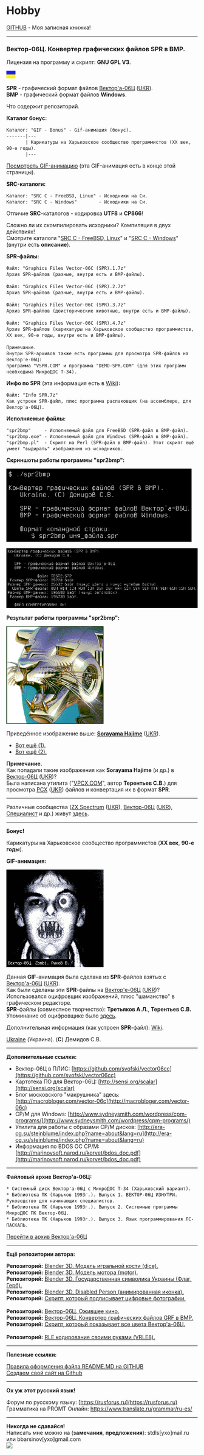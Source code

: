 # Hobby
[GITHUB](https://github.com) - Моя записная книжка!

<hr>

### Вектор-06Ц. Конвертер графических файлов SPR в BMP.

Лицензия на программу и скрипт: **GNU GPL V3**.

![](https://github.com/drilnet/vector-06c-spr2bmp/blob/master/UA.png)

**SPR** - графический формат файлов [Вектор'а-06Ц](https://ru.wikipedia.org/wiki/Вектор-06Ц) ([UKR](https://uk.wikipedia.org/wiki/Вектор-06Ц)).
<br>
**BMP** - графический формат файлов **Windows**.

Что содержит репозиторий.

**Каталог бонус:**

```
Каталог: "GIF - Bonus" - Gif-анимация (бонус).
-------|---
       | Карикатуры на Харьковское сообщество программистов (ХХ век, 90-е годы).
       |---
```

[Посмотреть GIF-анимацию](https://github.com/drilnet/vector-06c-spr2bmp/blob/master/GIF%20-%20Bonus/Karikatury.gif) (эта GIF-анимация есть в конце этой страницы). 

**SRC-каталоги:**

    Каталог: "SRC C - FreeBSD, Linux" - Исходники на Си.
    Каталог: "SRC C - Windows"        - Исходники на Си.

Отличие **SRC**-каталогов - кодировка **UTF8** и **CP866**!

Сложно ли их скомпилировать исходники? Компиляция в двух действиях!
<br>
Смотрите каталоги "[SRC C - FreeBSD, Linux](https://github.com/drilnet/vector-06c-spr2bmp/tree/master/SRC%20C%20-%20FreeBSD%2C%20Linux)" и "[SRC C - Windows](https://github.com/drilnet/vector-06c-spr2bmp/tree/master/SRC%20C%20-%20Windows)"
(внутри есть **описание**).

**SPR-файлы:**

    Файл: "Graphics Files Vector-06C (SPR).1.7z"
    Архив SPR-файлов (разные, внутри есть и BMP-файлы).

    Файл: "Graphics Files Vector-06C (SPR).2.7z"
    Архив SPR-файлов (разные, внутри есть и BMP-файлы).

    Файл: "Graphics Files Vector-06C (SPR).3.7z"
    Архив SPR-файлов (доисторические животные, внутри есть и BMP-файлы).

    Файл: "Graphics Files Vector-06C (SPR).4.7z"
    Архив SPR-файлов (карикатуры на Харьковское сообщество программистов,
    ХХ век, 90-е годы, внутри есть и BMP-файлы).

    Примечание.
    Внутри SPR-архивов также есть программы для просмотра SPR-файлов на Вектор'е-06Ц:
    программа "VSPR.COM" и программа "DEMO-SPR.COM" (для этих программ необходима МикроДОС Т-34).

**Инфо по SPR** (эта информация есть в [Wiki](https://github.com/drilnet/vector-06c-spr2bmp/wiki))**:**

    Файл: "Info SPR.7z"
    Как устроен SPR-файл, плюс программа распаковщик (на ассемблере, для Вектор'а-06Ц).

**Исполняемые файлы:**

    "spr2bmp"     - Исполняемый файл для FreeBSD (SPR-файл в BMP-файл).
    "spr2bmp.exe" - Исполняемый файл для Windows (SPR-файл в BMP-файл).
    "spr2bmp.pl"  - Скрипт на Perl (SPR-файл в BMP-файл). Этот скрипт ещё умеет "выдирать" изображения из исходников.

**Скриншоты работы программы "spr2bmp":**

![](https://github.com/drilnet/vector-06c-spr2bmp/blob/master/spr2bmp_Screenshot_1.png)

![](https://github.com/drilnet/vector-06c-spr2bmp/blob/master/spr2bmp_Screenshot_2.png)

**Результат работы программы "spr2bmp":**

![](https://github.com/drilnet/vector-06c-spr2bmp/blob/master/SRC%20C%20-%20FreeBSD%2C%20Linux/Test/TEST2.bmp)

Приведённое изображение выше: [**Sorayama Hajime**](https://ru.wikipedia.org/wiki/Сораяма,_Хадзимэ) ([UKR](https://uk.wikipedia.org/wiki/Сораяма_Хадзіме)).

* [Вот ещё (1).](https://github.com/drilnet/vector-06c-spr2bmp/blob/master/SRC%20C%20-%20FreeBSD%2C%20Linux/Test/TEST3.bmp)
* [Вот ещё (2).](https://github.com/drilnet/vector-06c-spr2bmp/blob/master/SRC%20C%20-%20FreeBSD%2C%20Linux/Test/TEST4.bmp)

**Примечание.**
<br>
Как попадали такие изображения как **Sorayama Hajime** (и др.) в [Вектор-06Ц](https://ru.wikipedia.org/wiki/Вектор-06Ц) ([UKR](https://uk.wikipedia.org/wiki/Вектор-06Ц))?
<br>
Была написана утилита ("[VPCX.COM](https://drilnet.github.io/downloads/vector-06c/system-disk-1-fls/VPCX.COM)", автор **Терентьев С.В.**) для просмотра [PCX](https://ru.wikipedia.org/wiki/PCX) ([UKR](https://uk.wikipedia.org/wiki/PCX)) файлов и конвертация их в формат **SPR**.

<hr>

Различные сообщества ([ZX Spectrum](https://ru.wikipedia.org/wiki/ZX_Spectrum) ([UKR](https://uk.wikipedia.org/wiki/ZX_Spectrum)), [Вектор-06Ц](https://ru.wikipedia.org/wiki/Вектор-06Ц) ([UKR](https://uk.wikipedia.org/wiki/Вектор-06Ц)), [Специалист](https://ru.wikipedia.org/wiki/Специалист_(компьютер)) и др.) живут [здесь](https://zx-pk.ru).

<hr>

**Бонус!**

Карикатуры на Харьковское сообщество программистов (**XX век**, **90-е годы**).

**GIF-анимация:**

![](https://github.com/drilnet/vector-06c-spr2bmp/blob/master/GIF%20-%20Bonus/Karikatury.gif)

Данная **GIF**-анимация была сделана из **SPR**-файлов взятых с [Вектор'а-06Ц](https://ru.wikipedia.org/wiki/Вектор-06Ц) ([UKR](https://uk.wikipedia.org/wiki/Вектор-06Ц)).
<br>
Как были сделаны эти **SPR**-файлы на [Вектор'е-06Ц](https://ru.wikipedia.org/wiki/Вектор-06Ц) ([UKR](https://uk.wikipedia.org/wiki/Вектор-06Ц))?
<br>
Использовался оцифровщик изображений, плюс "шаманство" в графическом редакторе.
<br>
**SPR**-файлы (совместное творчество): **Третьяков А.Л.**, **Терентьев С.В.**
<br>
Упоминание об оцифровщике было [здесь](https://github.com/drilnet/vector-06c-kino).

Дополнительная информация (как устроен **SPR**-файл): [Wiki](https://github.com/drilnet/vector-06c-spr2bmp/wiki).

[Ukraine](https://en.wikipedia.org/wiki/Ukraine) (Украина). (**C**) Демидов С.В.

<hr>

**Дополнительные ссылки:**

* Вектор-06Ц в ПЛИС: [https://github.com/svofski/vector06cc](https://github.com/svofski/vector06cc)
* Картотека ПО для Вектор-06Ц: [http://sensi.org/scalar](http://sensi.org/scalar)
* Блог московского "макрушника" здесь: [http://macrobloger.com/vector-06c](http://macrobloger.com/vector-06c)
* CP/M для Windows: [http://www.sydneysmith.com/wordpress/cpm-programs/](http://www.sydneysmith.com/wordpress/cpm-programs/)
* Утилита для работы с образами CP/M дисков: [http://era-cg.su/steinblume/index.php?name=about&lang=ru](http://era-cg.su/steinblume/index.php?name=about&lang=ru)
* Информация по BDOS OC CP/M: [http://marinovsoft.narod.ru/korvet/bdos_doc.pdf](http://marinovsoft.narod.ru/korvet/bdos_doc.pdf)

<hr>

**Файловый архив Вектор'а-06Ц:**

```
* Системный диск Вектор'а-06Ц с МикроДОС Т-34 (Харьковский вариант).
* Библиотека ПК (Харьков 1993г.). Выпуск 1. ВЕКТОР-06Ц ИЗНУТРИ. Руководство для начинающих специалистов.
* Библиотека ПК (Харьков 1993г.). Выпуск 2. Системные программы МикроДОС ПК Вектор-06Ц.
* Библиотека ПК (Харьков 1993г.). Выпуск 3. Язык программирования ЛС-ПАСКАЛЬ.
```

 [Перейти в архив Вектор'а-06Ц](https://drilnet.github.io/downloads/vector-06c/)

<hr>

**Ещё репозитории автора:**

**Репозиторий:** [Blender 3D. Модель игральной кости (dice).](https://github.com/drilnet/blender3d-dice2)
<br>
**Репозиторий:** [Blender 3D. Модель мотора (motor).](https://github.com/drilnet/blender3d-motor)
<br>
**Репозиторий:** [Blender 3D. Государственная символика Украины (Флаг, Герб).](https://github.com/drilnet/blender3d-ukrainian-symbols)
<br>
**Репозиторий:** [Blender 3D. Disabled Person (анимированная иконка).](https://github.com/drilnet/blender3d-disabled-person)
<br>
**Репозиторий:** [Скрипт, который подписывает цифровые фотографии.](https://github.com/drilnet/programming-perl-signature-images)
<br>
<br>
**Репозиторий:** [Вектор-06Ц. Ожившее кино.](https://github.com/drilnet/vector-06c-kino)
<br>
**Репозиторий:** [Вектор-06Ц. Конвертер графических файлов GRF в BMP.](https://github.com/drilnet/vector-06c-grf2bmp)
<br>
**Репозиторий:** [Скрипт, который показывает все цвета Вектор'а-06Ц.](https://github.com/drilnet/vector-06c-color256)
<br>
<br>
**Репозиторий:** [RLE кодирование своими руками (VRLE8).](https://github.com/drilnet/rle)

<hr>

**Полезные ссылки:**

[Правила оформления файла README.MD на GITHUB](https://github.com/OlgaVlasova/markdown-doc/blob/master/README.md#SpecialSymbol)
<br>
[Создаем свой сайт на Github](https://www.youtube.com/watch?v=05nLdIVfSRU)

<hr>

**Ох уж этот русский язык!**

Форум по русскому языку: [https://rusforus.ru](https://rusforus.ru)
<br>
Грамматика на PROMT Онлайн: https://www.translate.ru/grammar/ru-es/

<hr>

**Никогда не сдавайся!**
<br>
Написать мне можно на (**замечания**, **предложения**): stdls[ухо]mail.ru или bbarsinov[ухо]gmail.com
<br>
![](https://github.com/drilnet/blender3d-disabled-person/blob/master/Preview%20GIF/Disabled%20Person%20(mini).gif)
